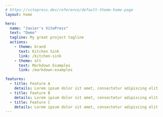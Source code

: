 ```yaml
---
# https://vitepress.dev/reference/default-theme-home-page
layout: home

hero:
  name: "Javier's VitePress"
  text: "Demo"
  tagline: My great project tagline
  actions:
    - theme: brand
      text: Kitchen Sink
      link: /kitchen-sink
    - theme: alt
      text: Markdown Examples
      link: /markdown-examples

features:
  - title: Feature A
    details: Lorem ipsum dolor sit amet, consectetur adipiscing elit
  - title: Feature B
    details: Lorem ipsum dolor sit amet, consectetur adipiscing elit
  - title: Feature C
    details: Lorem ipsum dolor sit amet, consectetur adipiscing elit
---
```


